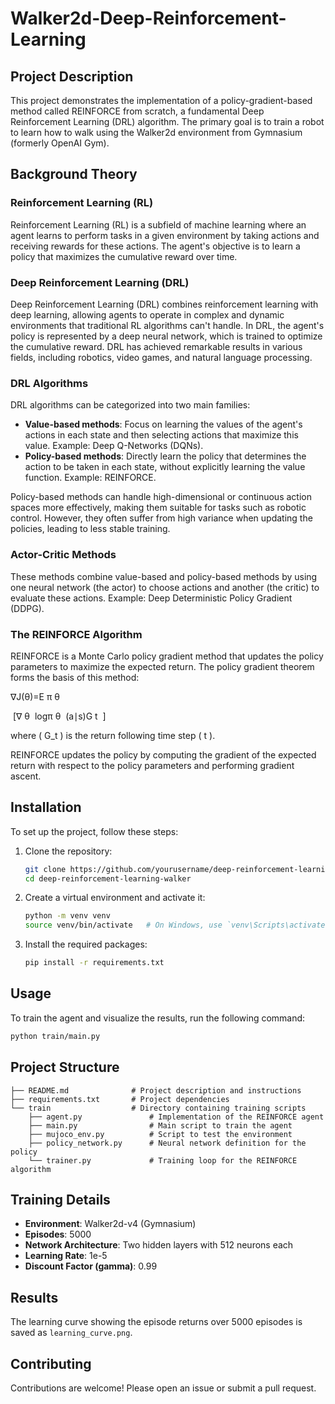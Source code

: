 # Walker2d-Deep-Reinforcement-Learning

## Project Description
This project demonstrates the implementation of a policy-gradient-based method called REINFORCE from scratch, a fundamental Deep Reinforcement Learning (DRL) algorithm. The primary goal is to train a robot to learn how to walk using the Walker2d environment from Gymnasium (formerly OpenAI Gym).

## Background Theory
### Reinforcement Learning (RL)
Reinforcement Learning (RL) is a subfield of machine learning where an agent learns to perform tasks in a given environment by taking actions and receiving rewards for these actions. The agent's objective is to learn a policy that maximizes the cumulative reward over time.

### Deep Reinforcement Learning (DRL)
Deep Reinforcement Learning (DRL) combines reinforcement learning with deep learning, allowing agents to operate in complex and dynamic environments that traditional RL algorithms can't handle. In DRL, the agent's policy is represented by a deep neural network, which is trained to optimize the cumulative reward. DRL has achieved remarkable results in various fields, including robotics, video games, and natural language processing.

### DRL Algorithms
DRL algorithms can be categorized into two main families:
- **Value-based methods**: Focus on learning the values of the agent's actions in each state and then selecting actions that maximize this value. Example: Deep Q-Networks (DQNs).
- **Policy-based methods**: Directly learn the policy that determines the action to be taken in each state, without explicitly learning the value function. Example: REINFORCE.

Policy-based methods can handle high-dimensional or continuous action spaces more effectively, making them suitable for tasks such as robotic control. However, they often suffer from high variance when updating the policies, leading to less stable training.

### Actor-Critic Methods
These methods combine value-based and policy-based methods by using one neural network (the actor) to choose actions and another (the critic) to evaluate these actions. Example: Deep Deterministic Policy Gradient (DDPG).

### The REINFORCE Algorithm
REINFORCE is a Monte Carlo policy gradient method that updates the policy parameters to maximize the expected return. The policy gradient theorem forms the basis of this method:

∇J(θ)=E 
π 
θ
​
 
​
 [∇ 
θ
​
 logπ 
θ
​
 (a∣s)G 
t
​
 ]

where \( G_t \) is the return following time step \( t \).

REINFORCE updates the policy by computing the gradient of the expected return with respect to the policy parameters and performing gradient ascent.

## Installation
To set up the project, follow these steps:

1. Clone the repository:
   ```bash
   git clone https://github.com/yourusername/deep-reinforcement-learning-walker.git
   cd deep-reinforcement-learning-walker
   ```

2. Create a virtual environment and activate it:
   ```bash
   python -m venv venv
   source venv/bin/activate   # On Windows, use `venv\Scripts\activate`
   ```

3. Install the required packages:
   ```bash
   pip install -r requirements.txt
   ```

## Usage
To train the agent and visualize the results, run the following command:
```bash
python train/main.py
```

## Project Structure
```
├── README.md              # Project description and instructions
├── requirements.txt       # Project dependencies
└── train                  # Directory containing training scripts
    ├── agent.py               # Implementation of the REINFORCE agent
    ├── main.py                # Main script to train the agent
    ├── mujoco_env.py          # Script to test the environment
    ├── policy_network.py      # Neural network definition for the policy
    └── trainer.py             # Training loop for the REINFORCE algorithm
```

## Training Details
- **Environment**: Walker2d-v4 (Gymnasium)
- **Episodes**: 5000
- **Network Architecture**: Two hidden layers with 512 neurons each
- **Learning Rate**: 1e-5
- **Discount Factor (gamma)**: 0.99

## Results
The learning curve showing the episode returns over 5000 episodes is saved as `learning_curve.png`.

## Contributing
Contributions are welcome! Please open an issue or submit a pull request.

